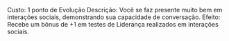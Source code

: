 Custo: 1 ponto de Evolução
Descrição: Você se faz presente muito bem em interações sociais, demonstrando sua capacidade de conversação.
Efeito: Recebe um bônus de +1 em testes de Liderança realizados em interações sociais.